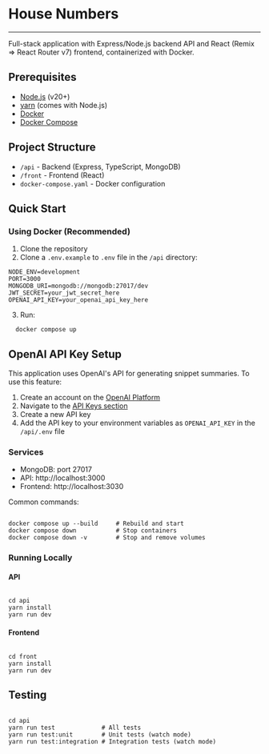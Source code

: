 # House Numbers

___

Full-stack application with Express/Node.js backend API and React (Remix => React Router v7)
frontend, containerized with Docker.

## Prerequisites

- [Node.js](https://nodejs.org/) (v20+)
- [yarn](https://yarnpkg.com/) (comes with Node.js)
- [Docker](https://www.docker.com/get-started)
- [Docker Compose](https://docs.docker.com/compose/install/)

## Project Structure

- `/api` - Backend (Express, TypeScript, MongoDB)
- `/front` - Frontend (React)
- `docker-compose.yaml` - Docker configuration

## Quick Start

### Using Docker (Recommended)

1. Clone the repository
2. Clone a `.env.example` to `.env` file in the `/api` directory:

```
NODE_ENV=development
PORT=3000
MONGODB_URI=mongodb://mongodb:27017/dev
JWT_SECRET=your_jwt_secret_here
OPENAI_API_KEY=your_openai_api_key_here
```

3. Run:

```shell
  docker compose up
```

## OpenAI API Key Setup

This application uses OpenAI's API for generating snippet summaries. To use this feature:

1. Create an account on the [OpenAI Platform](https://platform.openai.com/)
2. Navigate to the [API Keys section](https://platform.openai.com/api-keys)
3. Create a new API key
4. Add the API key to your environment variables as `OPENAI_API_KEY` in the `/api/.env` file

### Services

- MongoDB: port 27017
- API: http://localhost:3000
- Frontend: http://localhost:3030

Common commands:

``` shell

docker compose up --build     # Rebuild and start
docker compose down           # Stop containers
docker compose down -v        # Stop and remove volumes
```

### Running Locally

#### API

``` shell

cd api
yarn install
yarn run dev
```

#### Frontend

```shell

cd front
yarn install
yarn run dev
```

## Testing

```shell

cd api
yarn run test             # All tests
yarn run test:unit        # Unit tests (watch mode)
yarn run test:integration # Integration tests (watch mode)
```
